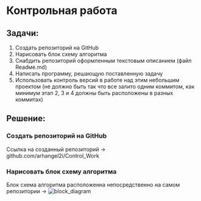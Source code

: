 # Контрольная работа
## Задачи:
1. Создать репозиторий на GitHub
2. Нарисовать блок схему алгоритма
3. Снабдить репозиторий оформленным текстовым описанием (файл Readмe.md)
4. Написать программу, решающую поставленную задачу
5. Использовать контроль версий в работе над этим небольшим проектом (не должно быть так что все залито одним коммитом, как минимум этап 2, 3 и 4 должны быть расположены в разных коммитах)
## Решение:
### Создать репозиторий на GitHub
Ссылка на созданный репозиторий -> github.com/arhangel2i/Control_Work
### Нарисовать блок схему алгоритма
Блок схема алгоритма расположенна непосредственно на самом репозитории -> 
![block_diagram](https://user-images.githubusercontent.com/103956470/208291092-026716d8-1c57-4a3f-aed9-2d9e2dc11d60.png)
